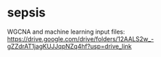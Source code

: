 # sepsis
WGCNA and machine learning
input files: https://drive.google.com/drive/folders/12AALS2w_-gZZdrAT1jagKUJJqpNZq4hf?usp=drive_link
